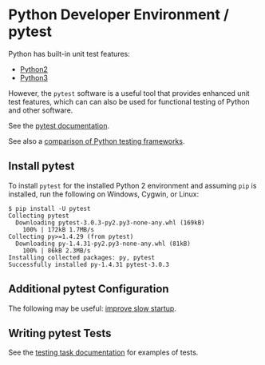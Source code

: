 # Python Developer Environment / pytest

Python has built-in unit test features:

* [Python2](https://docs.python.org/2/library/unittest.html)
* [Python3](https://docs.python.org/3/library/unittest.html)

However, the `pytest` software is a useful tool that provides enhanced unit test features,
which can can also be used for functional testing of Python and other software.

See the [pytest documentation](http://doc.pytest.org/en/latest/).

See also a [comparison of Python testing frameworks](http://pythontesting.net/podcast/pytest-vs-unittest-vs-nose-pt002/).

## Install pytest

To install `pytest` for the installed Python 2 environment and assuming `pip` is installed, run the following on Windows, Cygwin, or Linux:

```
$ pip install -U pytest
Collecting pytest
  Downloading pytest-3.0.3-py2.py3-none-any.whl (169kB)
    100% | 172kB 1.7MB/s
Collecting py>=1.4.29 (from pytest)
  Downloading py-1.4.31-py2.py3-none-any.whl (81kB)
    100% | 86kB 2.3MB/s
Installing collected packages: py, pytest
Successfully installed py-1.4.31 pytest-3.0.3

```

## Additional pytest Configuration

The following may be useful:  [improve slow startup](http://stackoverflow.com/questions/30768254/pytest-py-test-very-slow-startup-in-cygwin).

## Writing pytest Tests

See the [testing task documentation](../dev-tasks/testing-pytest/) for examples of tests.
